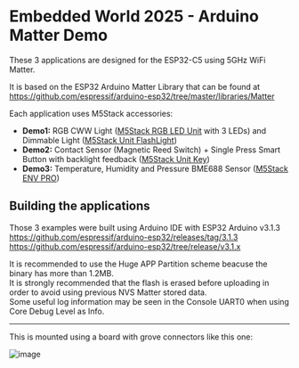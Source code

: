 # Embedded World 2025 - Arduino Matter Demo

These 3 applications are designed for the ESP32-C5 using 5GHz WiFi Matter.

It is based on the ESP32 Arduino Matter Library that can be found at
https://github.com/espressif/arduino-esp32/tree/master/libraries/Matter

Each application uses M5Stack accessories:

- **Demo1:** RGB CWW Light ([M5Stack RGB LED Unit](https://shop.m5stack.com/products/rgb-unit) with 3 LEDs) and Dimmable Light ([M5Stack Unit FlashLight](https://docs.m5stack.com/en/unit/FlashLight))
- **Demo2:** Contact Sensor (Magnetic Reed Switch) + Single Press Smart Button with backlight feedback ([M5Stack Unit Key](https://docs.m5stack.com/en/unit/key))
- **Demo3:** Temperature, Humidity and Pressure BME688 Sensor ([M5Stack ENV PRO](https://docs.m5stack.com/en/unit/ENV%20Pro%20Unit))

## Building the applications

Those 3 examples were built using Arduino IDE with ESP32 Arduino v3.1.3
https://github.com/espressif/arduino-esp32/releases/tag/3.1.3
https://github.com/espressif/arduino-esp32/tree/release/v3.1.x

It is recommended to use the Huge APP Partition scheme beacuse the binary has more than 1.2MB.\
It is strongly recommended that the flash is erased before uploading in order to avoid using previous NVS Matter stored data.\
Some useful log information may be seen in the Console UART0 when using Core Debug Level as Info.

--------
This is mounted using a board with grove connectors like this one:

![image](https://github.com/user-attachments/assets/1cc6ce14-49f4-4774-a112-6e10d236dcc8)

